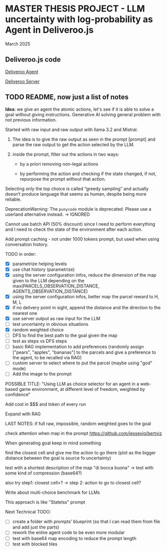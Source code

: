 # MASTER THESIS PROJECT - LLM uncertainty with log-probability as Agent in Deliveroo.js

March 2025

## Deliveroo.js code

[Deliveroo Agent](https://github.com/unitn-ASA/DeliverooAgent.js)

[Deliveroo Server](https://github.com/unitn-ASA/Deliveroo.js)

## TODO README, now just a list of notes

**Idea**: we give an agent the atomic actions, let's see if it is able to solve a goal without giving instructions.
Generative AI solving general problem with not previous information.

Started with raw input and raw output with llama 3.2 and Mistral.

1. The idea is to give the raw output as seen in the prompt [prompt] and parse the raw
   output to get the action selected by the LLM.

2. inside the prompt, filter out the actions in two ways:

   - by a priori removing non-legal actions

   - by performing the action and checking if the state changed, if not, repurpose the
     prompt without that action.

Selecting only the top choice is called “greedy sampling” and actually doesn’t produce language that seems as human, despite being more reliable.

DeprecationWarning: The `punycode` module is deprecated. Please use a userland alternative instead. -> IGNORED

Cannot use batch API (50% discount) since I need to perform everything and I need to check the state of the environment after each action.

Add prompt caching - not under 1000 tokens prompt, but used when using conversation history.

TODO in order:

- [x] parametrize helping levels
- [x] use chat history (parametrize)
- [x] using the server configuration infos, reduce the dimension of the map given to the LLM depending on the max(PARCELS_OBSERVATION_DISTANCE, AGENTS_OBSERVATION_DISTANCE)
- [x] using the server configuration infos, better map the parcel reward to H, M, L
- [x] if no delivery point in sight, append the distance and the direction to the nearest one
- [x] use server output as raw input for the LLM
- [ ] test uncertainty in obvious situations
- [x] random weighted choice
- [ ] DFS to find the best path to the goal given the map
- [ ] test as steps vs DFS steps
- [ ] basic RAG implementation to add preferences (randomly assign ["pears", "apples", "bananas"] to the parcels and give a preference to the agent, to be recalled via RAG)
- [ ] custom server to select where to put the parcel (maybe using "god" mode)
- [ ] Add the image to the prompt

POSSIBLE TITLE: "Using LLM as choice selector for an agent in a web-based game environment, at different level of freedom, weighted by confidence"

Add cost in $$$ and token of every run

Expand with RAG

LAST NOTES:
if full raw, impossible, random weighted goes to the goal

check attention when map in the prompt https://github.com/jessevig/bertviz

When generating goal keep in mind something

find the closest cell and give me the action to go there (plot as the bigger distance between the goal is source fo uncertainty)

test with a shortest description of the map "di bocca buona" -> test with some kind of compression (base64?)

also try step1: closest cell>? -> step 2: action to go to closest cell?

Write about multi-choice benchmark for LLMs

This approach is like "Statelss" prompt

Next Technical TODO:

- [ ] create a folder with prompts' blueprint (so that I can read them from file and add just the parts)
- [ ] rework the entire agent code to be even more modular
- [ ] test with base64 map encoding to reduce the prompt length
- [ ] test with blocked tiles
